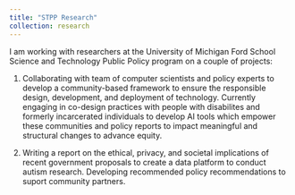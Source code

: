 ```yaml
---
title: "STPP Research"
collection: research
---
```


I am working with researchers at the University of Michigan Ford School Science and Technology Public Policy program on a couple of projects:


1. Collaborating with team of computer scientists and policy experts to develop a community-based framework to ensure the responsible design, development, and deployment of technology. Currently engaging in co-design practices with people with disabilites and formerly incarcerated individuals to develop AI tools which empower these communities and policy reports to impact meaningful and structural changes to advance equity.

2. Writing a report on the ethical, privacy, and societal implications of recent government proposals to create a data platform to conduct autism research. Developing recommended policy recommendations to suport community partners.

